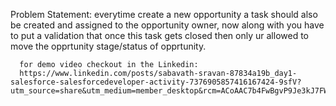 Problem Statement:
everytime create a new opportunity a task should also be created and assigned to the opportunity owner,
      now along with you have to put a validation that once this task gets closed 
      then only ur allowed to move the opprtunity stage/status of opprtunity.

      for demo video checkout in the Linkedin:
      https://www.linkedin.com/posts/sabavath-sravan-87834a19b_day1-salesforce-salesforcedeveloper-activity-7376905857416167424-9sfV?utm_source=share&utm_medium=member_desktop&rcm=ACoAAC7b4FwBgvP9Je3kJ7FWP7Hnh3vOafKkID0
